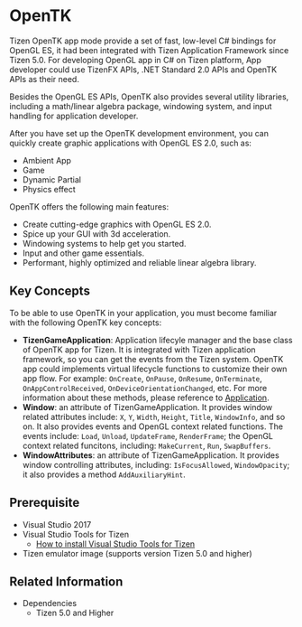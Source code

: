 
# OpenTK

Tizen OpenTK app mode provide a set of fast, low-level C# bindings for OpenGL ES, it had been integrated with
Tizen Application Framework since Tizen 5.0. For developing OpenGL app in C# on Tizen platform, App developer 
could use TizenFX APIs, .NET Standard 2.0 APIs and OpenTK APIs as their need.

Besides the OpenGL ES APIs, OpenTK also provides several utility libraries, including a math/linear algebra 
package, windowing system, and input handling for application developer.

After you have set up the OpenTK development environment, you can quickly create graphic applications with OpenGL ES 2.0, such as: 
-   Ambient App
-   Game
-   Dynamic Partial
-   Physics effect


OpenTK offers the following main features:
-   Create cutting-edge graphics with OpenGL ES 2.0.
-   Spice up your GUI with 3d acceleration.
-   Windowing systems to help get you started.
-   Input and other game essentials.
-   Performant, highly optimized and reliable linear algebra library.


## Key Concepts

To be able to use OpenTK in your application, you must become familiar with the following OpenTK key concepts:
-   **TizenGameApplication**: Application lifecyle manager and the base class of OpenTK app for Tizen. It is 
integrated with Tizen application framework, so you can get the events from the Tizen system.
    OpenTK app could implements virtual lifecycle functions to customize their own app flow. 
    For example: `OnCreate`, `OnPause`, `OnResume`, `OnTerminate`, `OnAppControlReceived`, `OnDeviceOrientationChanged`, etc. For more information about these methods, please reference to [Application](https://developer.tizen.org/development/guides/.net-application/application-management/applications).
-   **Window**: an attribute of TizenGameApplication. It provides window related attributes include: `X`, `Y`, `Width`, `Height`, `Title`, `WindowInfo`, and so on. It also provides events and OpenGL context related functions. The events include: `Load`, `Unload`, `UpdateFrame`, `RenderFrame`; the OpenGL context related funcitons, including: `MakeCurrent`, `Run`, `SwapBuffers`.
-   **WindowAttributes**: an attribute of TizenGameApplication. It provides window controlling attributes, including: `IsFocusAllowed`, `WindowOpacity`; it also provides a method `AddAuxiliaryHint`.

## Prerequisite

- Visual Studio 2017
- Visual Studio Tools for Tizen
  - [How to install Visual Studio Tools for Tizen](https://github.com/Samsung/tizen-docs/blob/master/docs/application/vstools/install.md)
- Tizen emulator image (supports version Tizen 5.0 and higher)

## Related Information
- Dependencies
  -   Tizen 5.0 and Higher
